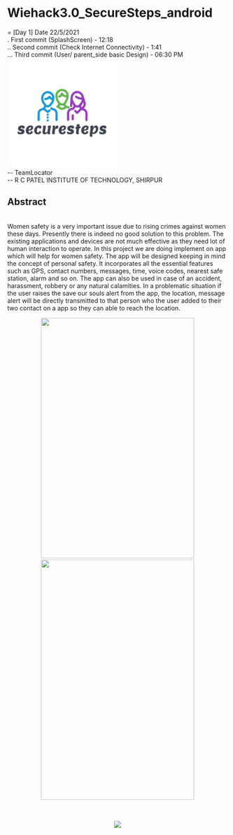 # Wiehack3.0_SecureSteps_android
= [Day 1] Date 22/5/2021 <br>
. First commit (SplashScreen) - 12:18 <br>
.. Second commit (Check Internet Connectivity) - 1:41 <br>
... Third commit (User/ parent_side basic Design) - 06:30 PM
<br>
![](app/src/main/res/drawable/splash_logo.png)
<br>
-- TeamLocator
<br>
-- R C PATEL INSTITUTE OF TECHNOLOGY, SHIRPUR
<br>
<h2>Abstract</h2>
<br>
Women safety is a very important issue due to rising crimes against women these days. 
Presently there is indeed no good solution to this problem. The existing applications and 
devices are not much effective as they need lot of human interaction to operate. In this project 
we are doing implement on app which will help for women safety. The app will be designed 
keeping in mind the concept of personal safety. It incorporates all the essential features such 
as GPS, contact numbers, messages, time, voice codes, nearest safe station, alarm and so 
on. The app can also be used in case of an accident, harassment, robbery or any natural 
calamities. In a problematic situation if the user raises the save our souls alert from the app, 
the location, message alert will be directly transmitted to that person who the user added to 
their two contact on a app so they can able to reach the location.
<br>


<p align="center">
	<img src="https://user-images.githubusercontent.com/52338026/119229909-a4f44780-bb37-11eb-867b-ed22c9cd11c6.jpeg" width="350" height="550">
<img src="https://user-images.githubusercontent.com/52338026/119230079-509d9780-bb38-11eb-8340-b9205baac073.jpeg" width="350" height="550">
</p>
<br>
<p align="center">
	<img src="https://user-images.githubusercontent.com/52338026/119230225-ee916200-bb38-11eb-8e4a-32b2f2439696.PNG" height="400">
</p>
